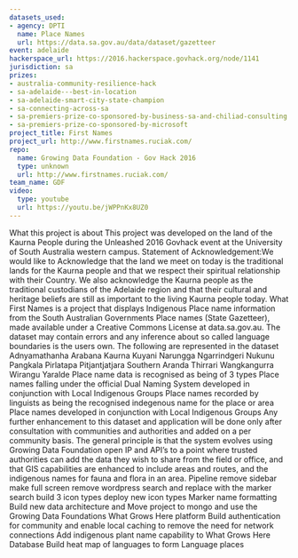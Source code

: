 ```yaml
---
datasets_used:
- agency: DPTI
  name: Place Names
  url: https://data.sa.gov.au/data/dataset/gazetteer
event: adelaide
hackerspace_url: https://2016.hackerspace.govhack.org/node/1141
jurisdiction: sa
prizes:
- australia-community-resilience-hack
- sa-adelaide---best-in-location
- sa-adelaide-smart-city-state-champion
- sa-connecting-across-sa
- sa-premiers-prize-co-sponsored-by-business-sa-and-chiliad-consulting
- sa-premiers-prize-co-sponsored-by-microsoft
project_title: First Names
project_url: http://www.firstnames.ruciak.com/
repo:
  name: Growing Data Foundation - Gov Hack 2016
  type: unknown
  url: http://www.firstnames.ruciak.com/
team_name: GDF
video:
  type: youtube
  url: https://youtu.be/jWPPnKx8UZ0
---
```


What this project is about
This project was developed on the land of the Kaurna People during the Unleashed 2016 Govhack event at the University of South Australia western campus.
Statement of Acknowledgement:We would like to Acknowledge that the land we meet on today is the traditional lands for the Kaurna people and that we respect their spiritual relationship with their Country. We also acknowledge the Kaurna people as the traditional custodians of the Adelaide region and that their cultural and heritage beliefs are still as important to the living Kaurna people today.
What First Names is a project that displays Indigenous Place name information from the South Australian Governments Place names (State Gazetteer), made available under a Creative Commons License at data.sa.gov.au. The dataset may contain errors and any inference about so called language boundaries is the users own.
The following are represented in the dataset
Adnyamathanha
Arabana
Kaurna
Kuyani
Narungga
Ngarrindgeri
Nukunu
Pangkala
Pirlatapa
Pitjantjatjara
Southern Aranda
Thirrari
Wangkangurra
Wirangu
Yaralde
Place name data is recognised as being of 3 types
Place names falling under the official Dual Naming System developed in conjunction with Local Indigenous Groups
Place names recorded by linguists as being the recognised indegenous name for the place or area
Place names developed in conjunction with Local Indigenous Groups
Any further enhancement to this dataset and application will be done only after consultation with communities and authorities and added on a per community basis.
The general principle is that the system evolves using Growing Data Foundation open IP and API’s to a point where trusted authorities can add the data they wish to share from the field or office, and that GIS capabilities are enhanced to include areas and routes, and the indigenous names for fauna and flora in an area.
Pipeline
remove sidebar
make full screen
remove wordpress search and replace with the marker search
build 3 icon types
deploy new icon types
Marker name formatting
Build new data architecture and Move project to mongo and use the Growing Data Foundations What Grows Here platform
Build authentication for community and enable local caching to remove the need for network connections
Add indigenous plant name capability to What Grows Here Database
Build heat map of languages to form Language places